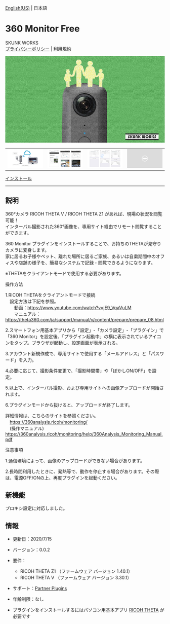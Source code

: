 [English(US)](README.md) | 日本語

# 360 Monitor Free
SKUNK WORKS  
[プライバシーポリシー](../../README.ja.md#%E3%83%97%E3%83%A9%E3%82%A4%E3%83%90%E3%82%B7%E3%83%BC%E3%83%9D%E3%83%AA%E3%82%B7%E3%83%BC) | [利用規約](../../README.ja.md#%E5%88%A9%E7%94%A8%E8%A6%8F%E7%B4%84)

<div align="center">
 <img src="1.png">
 <table>
  <tr>
   <td><img src="2.png"></td>
   <td><img src="3.png"></td>
   <td><img src="4.png"></td>
   <td><img src="../../resources/common/img/noimg.png"></td>
  </tr>
 </table>
</div>

[インストール](https://link.ricoh360.com/plugins/skunkworks.monitor/apk)

***

## 説明
360°カメラ RICOH THETA V / RICOH THETA Z1 があれば、現場の状況を閲覧可能！  
インターバル撮影された360°画像を、専用サイト経由でリモート閲覧することができます。  
  
360 Monitor プラグインをインストールすることで、お持ちのTHETAが見守りカメラに変身します。  
家に居るお子様やペット、離れた場所に居るご家族、あるいは自粛期間中のオフィスや店舗の様子を、簡易なシステムで記録・閲覧できるようになります。  
  
※THETAをクライアントモードで使用する必要があります。  
  
  
操作方法  
  
1.RICOH THETAをクライアントモードで接続  
　設定方法は下記を参照。  
　　動画：https://www.youtube.com/watch?v=jE9_VqaVuLM  
　　マニュアル：https://theta360.com/ja/support/manual/v/content/prepare/prepare_08.html  
  
2.スマートフォン用基本アプリから「設定」-「カメラ設定」-「プラグイン」で「360 Monitor」を設定後、「プラグイン起動中」の横に表示されているアイコンをタップ。ブラウザが起動し、設定画面が表示される。  
  
3.アカウント新規作成で、専用サイトで使用する「メールアドレス」と「パスワード」を入力。  
  
4.必要に応じて、撮影条件変更で、「撮影時間帯」や「ぼかしON/OFF」を設定。  
  
5.以上で、インターバル撮影、および専用サイトへの画像アップロードが開始されます。  
  
6.プラグインモードから抜けると、アップロードが終了します。  
  
詳細情報は、こちらのサイトを参照ください。  
　https://360analysis.ricoh/monitoring/  
　(操作マニュアル) https://360analysis.ricoh/monitoring/help/360Analysis_Monitoring_Manual.pdf  
  
  
注意事項  
  
1.通信環境によって、画像のアップロードができない場合があります。  
  
2.長時間利用したときに、発熱等で、動作を停止する場合があります。その際は、電源OFF/ONの上、再度プラグインを起動ください。  
  
  
## 新機能
プロキシ設定に対応しました。

## 情報
  * 更新日：2020/7/15
  * バージョン：0.0.2
  * 要件：
    * RICOH THETA Z1 （ファームウェア バージョン 1.40.1）
    * RICOH THETA V （ファームウェア バージョン 3.30.1）
  * サポート：[Partner Plugins](https://360analysis.ricoh/monitoring/en/)
  * 年齢制限：なし

* プラグインをインストールするにはパソコン用基本アプリ [RICOH THETA](https://theta360.com/ja/about/application/pc.html#app-detail-01) が必要です

